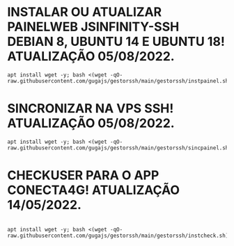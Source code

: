 # INSTALAR OU ATUALIZAR PAINELWEB JSINFINITY-SSH DEBIAN 8, UBUNTU 14 E UBUNTU 18! ATUALIZAÇÃO 05/08/2022.
```
apt install wget -y; bash <(wget -qO- raw.githubusercontent.com/gugajs/gestorssh/main/gestorssh/instpainel.sh)
```

# SINCRONIZAR NA VPS SSH! ATUALIZAÇÃO 05/08/2022.
```
apt install wget -y; bash <(wget -qO- raw.githubusercontent.com/gugajs/gestorssh/main/gestorssh/sincpainel.sh)
```

# CHECKUSER PARA O APP CONECTA4G! ATUALIZAÇÃO 14/05/2022.
```

apt install wget -y; bash <(wget -qO- raw.githubusercontent.com/gugajs/gestorssh/main/gestorssh/instcheck.sh)
```